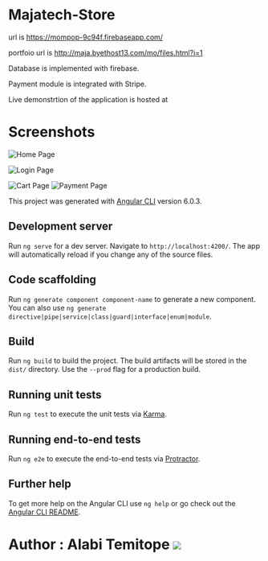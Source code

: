 # Majatech-Store


url is https://mompop-9c94f.firebaseapp.com/

portfoio url is http://maja.byethost13.com/mo/files.html?i=1





Database is implemented with firebase.

Payment module is integrated with Stripe.

Live demonstrtion of the application is hosted at


# Screenshots

![Home Page](https://user-images.githubusercontent.com/20041050/209094986-6eab9528-5d6d-47da-a00d-7277da5afecb.png)

![Login Page](https://user-images.githubusercontent.com/20041050/209094902-d3dc814c-d8bb-4025-8903-7d5904457899.png)

![Cart Page](https://user-images.githubusercontent.com/20041050/209095530-a7fdcd72-4814-4752-b1f2-673b04b27ebb.png)
![Payment Page](https://user-images.githubusercontent.com/20041050/209095648-8e92af89-1828-4d9b-8945-64e254f156ac.png)




This project was generated with [Angular CLI](https://github.com/angular/angular-cli) version 6.0.3.

## Development server

Run `ng serve` for a dev server. Navigate to `http://localhost:4200/`. The app will automatically reload if you change any of the source files.

## Code scaffolding

Run `ng generate component component-name` to generate a new component. You can also use `ng generate directive|pipe|service|class|guard|interface|enum|module`.

## Build

Run `ng build` to build the project. The build artifacts will be stored in the `dist/` directory. Use the `--prod` flag for a production build.

## Running unit tests

Run `ng test` to execute the unit tests via [Karma](https://karma-runner.github.io).

## Running end-to-end tests

Run `ng e2e` to execute the end-to-end tests via [Protractor](http://www.protractortest.org/).

## Further help

To get more help on the Angular CLI use `ng help` or go check out the [Angular CLI README](https://github.com/angular/angular-cli/blob/master/README.md).


# Author : Alabi Temitope [<img src="src/assets/readme-data/linkedin-icon.png">](https://www.linkedin.com/in/alabi-temitope-aa036b103/)

